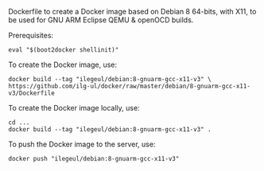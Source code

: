 Dockerfile to create a Docker image based on Debian 8 64-bits, with X11, to be used for GNU ARM Eclipse QEMU & openOCD builds.

Prerequisites:

	eval "$(boot2docker shellinit)"

To create the Docker image, use:

	docker build --tag "ilegeul/debian:8-gnuarm-gcc-x11-v3" \
	https://github.com/ilg-ul/docker/raw/master/debian/8-gnuarm-gcc-x11-v3/Dockerfile

To create the Docker image locally, use:

	cd ...
	docker build --tag "ilegeul/debian:8-gnuarm-gcc-x11-v3" .

To push the Docker image to the server, use:

	docker push "ilegeul/debian:8-gnuarm-gcc-x11-v3"
